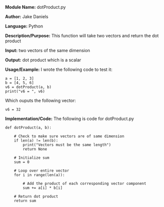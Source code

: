 **Module Name:** dotProduct.py

**Author:** Jake Daniels

**Language:** Python

**Description/Purpose:** This function will take two vectors and return the dot product

**Input:** two vectors of the same dimension

**Output:** dot product which is a scalar

**Usage/Example:** I wrote the following code to test it:

    a = [1, 2, 3]
    b = [4, 5, 6]
    v6 = dotProduct(a, b)
    print("v6 = ", v6)

Which ouputs the following vector:

    v6 = 32

**Implementation/Code:** The following is code for dotProduct.py

    def dotProduct(a, b):
    
        # Check to make sure vectors are of same dimension
        if len(a) != len(b):
            print("Vectors must be the same length")
            return None
            
        # Initialize sum
        sum = 0
        
        # Loop over entire vector
        for i in range(len(a)):
        
            # Add the product of each corresponding vector component
            sum += a[i] * b[i]
        
        # Return dot product
        return sum 
